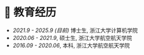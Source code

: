 # 📖 教育经历

- *2021.9 - 2025.9 (目前)* 博士生, 浙江大学计算机学院
- *2020.06 - 2021.9*, 硕士生, 浙江大学航空航天学院
- *2016.09 - 2020.06*, 本科, 浙江大学航空航天学院
